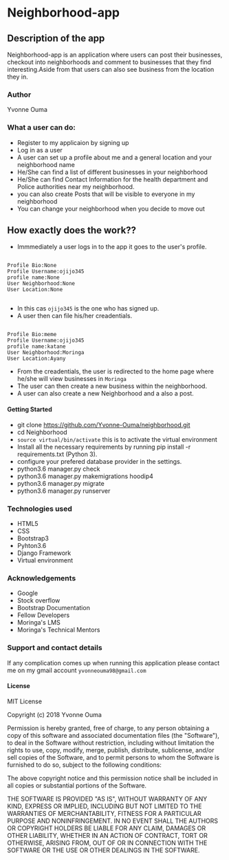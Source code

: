 # Neighborhood-app

## Description of the app
Neighborhood-app is an application where users can post their businesses, checkout into neighborhoods and comment to businesses that they find interesting.Aside from that users can also see business from the location they in.

### Author
Yvonne Ouma

### What a user can do:
* Register to my applicaion by signing up
* Log in as a user
* A user can set up a profile about me and a general location and your neighborhood name
* He/She can find a list of different businesses in your neighborhood
* He/She can find Contact Information for the health department and Police authorities near my neighborhood.
* you can also create Posts that will be visible to everyone in my neighborhood
* You can change your neighborhood when you decide to move out

## How exactly does the work??
* Immmediately a user logs in to the app it goes to the user's profile.
```

Profile Bio:None
Profile Username:ojijo345
profile name:None
User Neighborhood:None
User Location:None 


```
* In this cas ```ojijo345``` is the one who has signed up.
* A user then can file his/her creadentials.
```

Profile Bio:meme
Profile Username:ojijo345
profile name:katane
User Neighborhood:Moringa
User Location:Ayany

```

* From the creadentials, the user is redirected to the home page where he/she will view businesses in ```Moringa```
* The user can then create a new business within the neighborhood.
* A user can also create a new Neighborhood and a also a post.

#### Getting Started
* git clone https://github.com/Yvonne-Ouma/neighborhood.git
* cd Neighborhood
* ```source virtual/bin/activate``` this is to activate the virtual environment
* Install all the necessary requirements by running pip install -r requirements.txt (Python 3).
* configure your prefered database provider in the settings.
* python3.6 manager.py check
* python3.6 manager.py makemigrations hoodip4
* python3.6 manager.py migrate
* python3.6 manager.py runserver

### Technologies used
* HTML5
* CSS
* Bootstrap3
* Pyhton3.6
* Django Framework
* Virtual environment

### Acknowledgements
* Google
* Stock overflow
* Bootstrap Documentation
* Fellow Developers
* Moringa's LMS
* Moringa's Technical Mentors

### Support and contact details
If any complication comes up when running this application please contact me on my gmail account ```yvonneouma98@gmail.com```
#### License
MIT License

Copyright (c) 2018 Yvonne Ouma

Permission is hereby granted, free of charge, to any person obtaining a copy of this software and associated documentation files (the "Software"), to deal in the Software without restriction, including without limitation the rights to use, copy, modify, merge, publish, distribute, sublicense, and/or sell copies of the Software, and to permit persons to whom the Software is furnished to do so, subject to the following conditions:

The above copyright notice and this permission notice shall be included in all copies or substantial portions of the Software.

THE SOFTWARE IS PROVIDED "AS IS", WITHOUT WARRANTY OF ANY KIND, EXPRESS OR IMPLIED, INCLUDING BUT NOT LIMITED TO THE WARRANTIES OF MERCHANTABILITY, FITNESS FOR A PARTICULAR PURPOSE AND NONINFRINGEMENT. IN NO EVENT SHALL THE AUTHORS OR COPYRIGHT HOLDERS BE LIABLE FOR ANY CLAIM, DAMAGES OR OTHER LIABILITY, WHETHER IN AN ACTION OF CONTRACT, TORT OR OTHERWISE, ARISING FROM, OUT OF OR IN CONNECTION WITH THE SOFTWARE OR THE USE OR OTHER DEALINGS IN THE SOFTWARE.